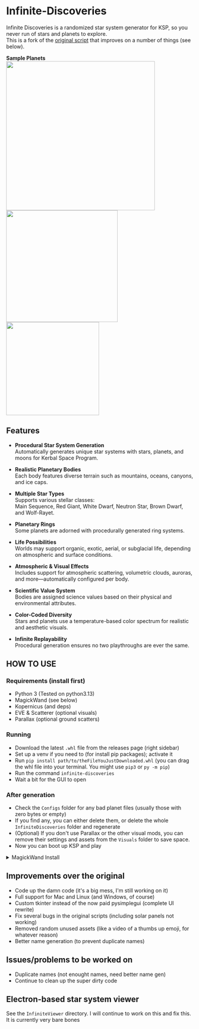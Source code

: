 # Infinite-Discoveries
Infinite Discoveries is a randomized star system generator for KSP, so you never run of stars and planets to explore.  
This is a fork of the [original script](https://github.com/Sushutt/Infinite-Discoveries) that improves on a number of things (see below).

**Sample Planets**  
<img src="https://github.com/user-attachments/assets/e36f1e61-c25a-461a-adfb-31f2aa451931" width="400"/>
<img src="https://github.com/user-attachments/assets/d8fe08a3-3cb1-4600-a1b9-eff52378356d" width="300"/>
<img src="https://github.com/user-attachments/assets/f56d6b42-bf0e-4afc-8781-46870b1cdf46" width="250"/>


## Features
- **Procedural Star System Generation**  
  Automatically generates unique star systems with stars, planets, and moons for Kerbal Space Program.

- **Realistic Planetary Bodies**  
  Each body features diverse terrain such as mountains, oceans, canyons, and ice caps.

- **Multiple Star Types**  
  Supports various stellar classes:  
  Main Sequence, Red Giant, White Dwarf, Neutron Star, Brown Dwarf, and Wolf-Rayet.

- **Planetary Rings**  
  Some planets are adorned with procedurally generated ring systems.

- **Life Possibilities**  
  Worlds may support organic, exotic, aerial, or subglacial life, depending on atmospheric and surface conditions.

- **Atmospheric & Visual Effects**  
  Includes support for atmospheric scattering, volumetric clouds, auroras, and more—automatically configured per body.

- **Scientific Value System**  
  Bodies are assigned science values based on their physical and environmental attributes.

- **Color-Coded Diversity**  
  Stars and planets use a temperature-based color spectrum for realistic and aesthetic visuals.

- **Infinite Replayability**  
  Procedural generation ensures no two playthroughs are ever the same.

## HOW TO USE
### Requirements (install first)
- Python 3 (Tested on python3.13)
- MagickWand (see below)
- Kopernicus (and deps)
- EVE & Scatterer (optional visuals)
- Parallax (optional ground scatters)
### Running
- Download the latest `.whl` file from the releases page (right sidebar)
- Set up a venv if you need to (for install pip packages); activate it
- Run `pip install path/to/theFileYouJustDownloaded.whl` (you can drag the whl file into your terminal. You might use `pip3` or `py -m pip`)
- Run the command `infinite-discoveries`
- Wait a bit for the GUI to open
### After generation
- Check the `Configs` folder for any bad planet files (usually those with zero bytes or empty)
- If you find any, you can either delete them, or delete the whole `InfiniteDiscoveries` folder and regenerate
- (Optional) If you don't use Parallax or the other visual mods, you can remove their settings and assets from the `Visuals` folder to save space.
- Now you can boot up KSP and play

<details><summary>MagickWand Install</summary>
<code>libmagickwand-dev</code> for APT on Debian/Ubuntu<br>
<code>imagemagick</code> for MacPorts/Homebrew on Mac<br>
<code>ImageMagick-devel</code> for Yum on CentOS
</details>

## Improvements over the original
- Code up the damn code (it's a big mess, I'm still working on it)
- Full support for Mac and Linux (and Windows, of course)
- Custom tkinter instead of the now paid pysimplegui (complete UI rewrite)
- Fix several bugs in the original scripts (including solar panels not working)
- Removed random unused assets (like a video of a thumbs up emoji, for whatever reason)
- Better name generation (to prevent duplicate names)

## Issues/problems to be worked on
- Duplicate names (not enought names, need better name gen)
- Continue to clean up the super dirty code

## Electron-based star system viewer
See the `InfiniteViewer` directory. I will continue to work on this and fix this. It is currently very bare bones
